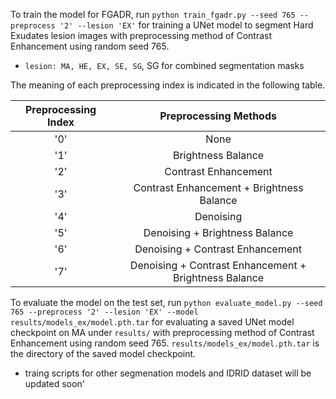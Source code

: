 To train the model for FGADR, run ```python train_fgadr.py --seed 765 --preprocess '2' --lesion 'EX'``` for training a UNet model to segment Hard Exudates lesion images with preprocessing method of Contrast Enhancement using random seed 765.

- ```lesion: MA, HE, EX, SE, SG```, SG for combined segmentation masks

The meaning of each preprocessing index is indicated in the following table.

| Preprocessing Index | Preprocessing Methods |
| :---: | :---: |
| '0' | None |
| '1' | Brightness Balance |
| '2' | Contrast Enhancement |
| '3' | Contrast Enhancement + Brightness Balance |
| '4' | Denoising |
| '5' | Denoising + Brightness Balance |
| '6' | Denoising + Contrast Enhancement |
| '7' | Denoising + Contrast Enhancement + Brightness Balance |

To evaluate the model on the test set, run ```python evaluate_model.py --seed 765 --preprocess '2' --lesion 'EX' --model results/models_ex/model.pth.tar``` for evaluating a saved UNet model checkpoint on MA under ```results/``` with preprocessing method of Contrast Enhancement using random seed 765. `results/models_ex/model.pth.tar` is the directory of the saved model checkpoint.

- traing scripts for other segmenation models and IDRID dataset will be updated soon' 
